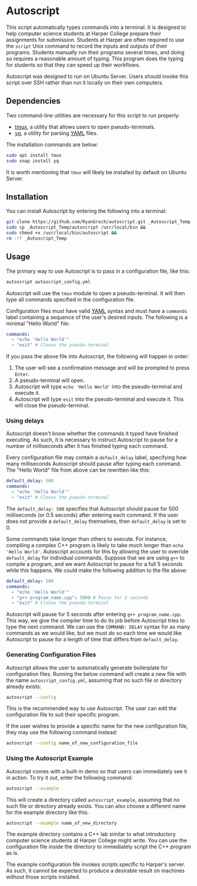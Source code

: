 # Autoscript

This script automatically types commands into a terminal. It is designed to help computer science students at Harper College prepare their assignments for submission. Students at Harper are often required to use the `script` Unix command to record the inputs and outputs of their programs. Students manually run their programs several times, and doing so requires a reasonable amount of typing. This program does the typing for students so that they can speed up their workflows.

Autoscript was designed to run on Ubuntu Server. Users should invoke this script over SSH rather than run it locally on their own computers.

## Dependencies

Two command-line utilities are necessary for this script to run properly:

- [tmux](https://github.com/tmux/tmux/wiki), a utility that allows users to open pseudo-terminals.
- [yq](https://github.com/mikefarah/yq), a utility for parsing [YAML](https://yaml.org/spec/1.2.2/) files.

The installation commands are below:

```sh
sudo apt install tmux
sudo snap install yq
```

It is worth mentioning that `tmux` will likely be installed by default on Ubuntu Server.

## Installation

You can install Autoscript by entering the following into a terminal:

```sh
git clone https://github.com/RyanGroch/autoscript.git _Autoscript_Temp &&
sudo cp _Autoscript_Temp/autoscript /usr/local/bin &&
sudo chmod +x /usr/local/bin/autoscript &&
rm -rf _Autoscript_Temp
```

## Usage

The primary way to use Autoscript is to pass in a configuration file, like this:

```sh
autoscript autoscript_config.yml
```

Autoscript will use the `tmux` module to open a pseudo-terminal. It will then type all commands specified in the configuration file.

Configuration files must have valid [YAML](https://yaml.org/spec/1.2.2/) syntax and must have a `commands` label containing a sequence of the user's desired inputs. The following is a minimal "Hello World" file:

```yml
commands:
  - "echo 'Hello World'"
  - "exit" # Closes the pseudo-terminal
```

If you pass the above file into Autoscript, the following will happen in order:

1. The user will see a confirmation message and will be prompted to press `Enter`.
2. A pseudo-terminal will open.
3. Autoscript will type `echo 'Hello World'` into the pseudo-terminal and execute it.
4. Autoscript will type `exit` into the pseudo-terminal and execute it. This will close the pseudo-terminal.

### Using delays

Autoscript doesn't know whether the commands it typed have finished executing. As such, it is necessary to instruct Autoscript to pause for a number of milliseconds after it has finished typing each command.

Every configuration file may contain a `default_delay` label, specifying how many milliseconds Autoscript should pause after typing each command. The "Hello World" file from above can be rewritten like this:

```yml
default_delay: 500
commands:
  - "echo 'Hello World'"
  - "exit" # Closes the pseudo-terminal
```

The `default_delay: 500` specifies that Autoscript should pause for 500 milliseconds (or 0.5 seconds) after entering each command. If the user does not provide a `default_delay` themselves, then `default_delay` is set to 0.

Some commands take longer than others to execute. For instance, compiling a complex C++ program is likely to take much longer than `echo 'Hello World'`. Autoscript accounts for this by allowing the user to override `default_delay` for individual commands. Suppose that we are using `g++` to compile a program, and we want Autoscript to pause for a full 5 seconds while this happens. We could make the following addition to the file above:

```yml
default_delay: 500
commands:
  - "echo 'Hello World'"
  - "g++ program_name.cpp": 5000 # Pause for 5 seconds
  - "exit" # Closes the pseudo-terminal
```

Autoscript will pause for 5 seconds after entering `g++ program_name.cpp`. This way, we give the compiler time to do its job before Autoscript tries to type the next command. We can use the `COMMAND: DELAY` syntax for as many commands as we would like, but we must do so each time we would like Autoscript to pause for a length of time that differs from `default_delay`.

### Generating Configuration Files

Autoscript allows the user to automatically generate boilerplate for configuration files. Running the below command will create a new file with the name `autoscript_config.yml`, assuming that no such file or directory already exists:

```sh
autoscript --config
```

This is the recommended way to use Autoscript. The user can edit the configuration file to suit their specific program.

If the user wishes to provide a specific name for the new configuration file, they may use the following command instead:

```sh
autoscript --config name_of_new_configuration_file
```

### Using the Autoscript Example

Autoscript comes with a built-in demo so that users can immediately see it in action. To try it out, enter the following command:

```sh
autoscript --example
```

This will create a directory called `autoscript_example`, assuming that no such file or directory already exists. You can also choose a different name for the example directory like this:

```sh
autoscript --example name_of_new_directory
```

The example directory contains a C++ lab similar to what introductory computer science students at Harper College might write. You can use the configuration file inside the directory to immediately script the C++ program as is.

The example configuration file invokes scripts specific to Harper's server. As such, it cannot be expected to produce a desirable result on machines without those scripts installed.
